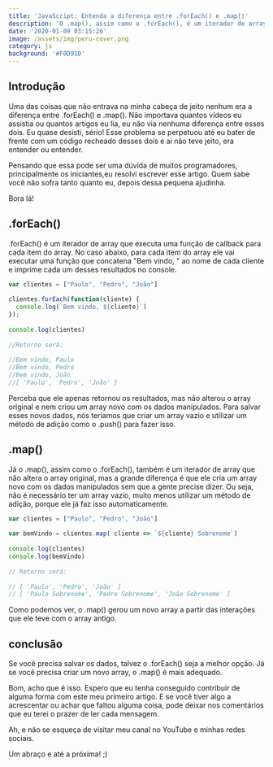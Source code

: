 ```yaml
---
title: 'JavaScript: Entenda a diferença entre .forEach() e .map()'
description: 'O .map(), assim como o .forEach(), é um iterador de array que não altera o array original, mas a grande diferença é deles é que...'
date: '2020-01-09 03:15:26'
image: /assets/img/peru-cover.png
category: js
background: '#F0D91D'
---
```


## Introdução
 
Uma das coisas que não entrava na minha cabeça de jeito nenhum era a diferença entre .forEach() e .map(). Não importava quantos vídeos eu assistia ou quantos artigos eu lia, eu não via nenhuma diferença entre esses dois. Eu quase desisti, sério! Esse problema se perpetuou até eu bater de frente com um código recheado desses dois e aí não teve jeito, era entender ou entender.
 
Pensando que essa pode ser uma dúvida de muitos programadores, principalmente os iniciantes,eu resolvi escrever esse artigo. Quem sabe você não sofra tanto quanto eu, depois dessa pequena ajudinha.
 
Bora lá!
 
## .forEach()
 
.forEach() é um iterador de array que executa uma função de callback para cada item do array. No caso abaixo, para cada item do array ele vai executar uma função que concatena "Bem vindo, " ao nome de cada cliente e imprime cada um desses resultados no console.
 
```javaScript
var clientes = ["Paulo", "Pedro", "João"]
 
clientes.forEach(function(cliente) {
  console.log(`Bem vindo, ${cliente}`)
});
 
console.log(clientes)
 
//Retorno será:
 
//Bem vindo, Paulo
//Bem vindo, Pedro
//Bem vindo, João
//[ 'Paulo', 'Pedro', 'João' ]
```
Perceba que ele apenas retornou os resultados, mas não alterou o array original e nem criou um array novo com os dados manipulados. Para salvar esses novos dados, nós teríamos que criar um array vazio e utilizar um método de adição como o .push() para fazer isso.
 
 
## .map()
 
Já o .map(), assim como o .forEach(), também é um iterador de array que não altera o array original, mas a grande diferença é que ele cria um array novo com os dados manipulados sem que a gente precise dizer. Ou seja, não é necessário ter um array vazio, muito menos utilizar um método de adição, porque ele já faz isso automaticamente.
 
```javaScript
var clientes = ["Paulo", "Pedro", "João"]
 
var bemVindo = clientes.map( cliente => `${cliente} Sobrenome`) 
 
console.log(clientes)
console.log(bemVindo)
 
// Retorno será:
 
// [ 'Paulo', 'Pedro', 'João' ]
// [ 'Paulo Sobrenome', 'Pedro Sobrenome', 'João Sobrenome' ]
```
 
Como podemos ver, o .map() gerou um novo array a partir das interações que ele teve com o array antigo.
 
 
## conclusão

Se você precisa salvar os dados, talvez o .forEach() seja a melhor opção. Já se você precisa criar um novo array, o .map() é mais adequado.

Bom, acho que é isso. Espero que eu tenha conseguido contribuir de alguma forma com este meu primeiro artigo. E se você tiver algo a acrescentar ou achar que faltou alguma coisa, pode deixar nos comentários que eu terei o prazer de ler cada mensagem.
 
Ah, e não se esqueça de visitar meu canal no YouTube e minhas redes sociais.
 
Um abraço e até a próxima! ;)



